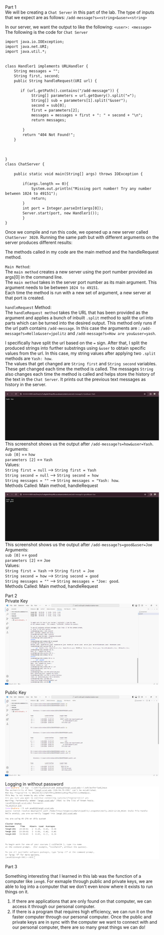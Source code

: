 Part 1  
We will be creating a `Chat Server` in this part of the lab. The type of inputs that we expect are as follows:
`/add-message?s=<string>&user=<string>`

In our server, we want the output to like the following:
`<user>: <message>`
The following is the code for `Chat Server`

```
import java.io.IOException;
import java.net.URI;
import java.util.*;


class Handler1 implements URLHandler {
    String messages = "";
    String first, second; 
    public String handleRequest(URI url) {
   
       if (url.getPath().contains("/add-message")) {
            String[] parameters = url.getQuery().split("=");
            String[] sub = parameters[1].split("&user");
            second = sub[0]; 
            first = parameters[2]; 
            messages = messages + first + ": " + second + "\n"; 
            return messages;
           
        }         
        return "404 Not Found!";    
    }
    


}
class ChatServer {
    
    public static void main(String[] args) throws IOException {
      
        if(args.length == 0){
            System.out.println("Missing port number! Try any number between 1024 to 49151");
            return;
        }
        int port = Integer.parseInt(args[0]);
        Server.start(port, new Handler1());
        }    
} 
```

Once we compile and run this code, we opened up a new server called `ChatServer 3020`. 
Running the same path but with different arguments on the server produces different results: 


The methods called in my code are the main method and the handleRequest method. 

`Main Method`:   
The `main method` creates a new server using the port number provided as args[0] in the command line.  
The `main method` takes in the server port number as its main argument. This argument needs to be between `1024 to 49151`.  
Each time the method is run with a new set of argument, a new server at that port is created.  

`handleRequest` Method:  
The `handleRequest method` takes the URL that has been provided as the argument and applies a bunch of inbuilt `.split` method to split the url into parts which can be turned into the desired output. This method only runs if the url path contains `/add-message`.
In this case the arguments are : `/add-message?s=Hello&user=jpolitz` and `/add-message?s=How are you&user=yash`.

I specifically have split the url based on the `=` sign. After that, I split the produced strings into further substrings using `&user` to obtain specific values from the url. In this case, my string values after applying two `.split` methods are `Yash: how`.  
The values that get changed are `String first` and `String second` variables. These get changed each time the method is called. The messages `String` also changes each time the method is called and helps store the history of the text in the `Chat Server`. It prints out the previous text messages as history in the server.  

![Image](lab2revision1.png)
This screenshot shows us the output after `/add-message?s=how&user=Yash`.   
Arguments:  
`sub [0]` == `how`  
`parameters [2]` == `Yash`  
Values:  
`String first = null` --> `String first = Yash`    
`String second = null` --> `String second = how`    
`String messages = ""` --> `String messages = "Yash: how`.    
Methods Called: Main method, handleRequest  


![Image](lab2revision2.png) 
This screenshot shows us the output after `/add-message?s=good&user=Joe`    
Arguments:  
`sub [0]` == `good`  
`parameters [2]` == `Joe`  
Values:  
`String first = Yash` --> `String first = Joe`    
`String second = how` --> `String second = good`    
`String messages = ""` --> `String messages = "Joe: good`.    
Methods Called: Main method, handleRequest  

Part 2    
Private Key
![Image](labreport2part2.1.png)

Public Key   
![Image](labreport2part2.png)

Logging in without password   
![Image](labreport2part3.3.png)


Part 3

Something interesting that I learned in this lab was the function of a computer like `ieng6`. For exmaple through public and private keys, we are able to log into a computer that we don't even know where it exists to run things on it. 
1. If there are applications that are only found on that computer, we can access it through our personal computer. 
2. If there is a program that requires high efficiency, we can run it on the faster computer through our personal computer. 
Once the public and private keys are in sync with the computer we want to connect with and our personal computer, there are so many great things we can do!



